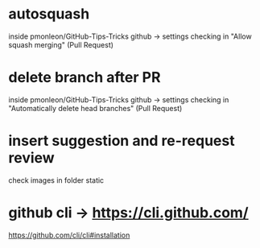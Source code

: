 # autosquash
inside pmonleon/GitHub-Tips-Tricks
github -> settings 
checking in "Allow squash merging"  (Pull Request)

# delete branch after PR
inside pmonleon/GitHub-Tips-Tricks
github -> settings 
checking in "Automatically delete head branches"  (Pull Request)

# insert suggestion and re-request review
check images in folder static

# github cli -> https://cli.github.com/
https://github.com/cli/cli#installation